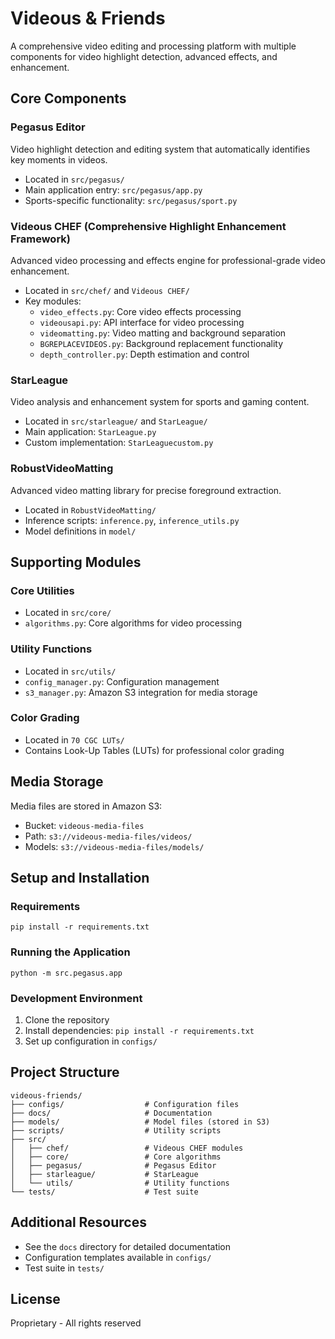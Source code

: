 # Videous & Friends

A comprehensive video editing and processing platform with multiple components for video highlight detection, advanced effects, and enhancement.

## Core Components

### Pegasus Editor
Video highlight detection and editing system that automatically identifies key moments in videos.
- Located in `src/pegasus/`
- Main application entry: `src/pegasus/app.py`
- Sports-specific functionality: `src/pegasus/sport.py`

### Videous CHEF (Comprehensive Highlight Enhancement Framework)
Advanced video processing and effects engine for professional-grade video enhancement.
- Located in `src/chef/` and `Videous CHEF/`
- Key modules:
  - `video_effects.py`: Core video effects processing
  - `videousapi.py`: API interface for video processing
  - `videomatting.py`: Video matting and background separation
  - `BGREPLACEVIDEOS.py`: Background replacement functionality
  - `depth_controller.py`: Depth estimation and control

### StarLeague
Video analysis and enhancement system for sports and gaming content.
- Located in `src/starleague/` and `StarLeague/`
- Main application: `StarLeague.py`
- Custom implementation: `StarLeaguecustom.py`

### RobustVideoMatting
Advanced video matting library for precise foreground extraction.
- Located in `RobustVideoMatting/`
- Inference scripts: `inference.py`, `inference_utils.py`
- Model definitions in `model/`

## Supporting Modules

### Core Utilities
- Located in `src/core/`
- `algorithms.py`: Core algorithms for video processing

### Utility Functions
- Located in `src/utils/`
- `config_manager.py`: Configuration management
- `s3_manager.py`: Amazon S3 integration for media storage

### Color Grading
- Located in `70 CGC LUTs/`
- Contains Look-Up Tables (LUTs) for professional color grading

## Media Storage

Media files are stored in Amazon S3:
- Bucket: `videous-media-files`
- Path: `s3://videous-media-files/videos/`
- Models: `s3://videous-media-files/models/`

## Setup and Installation

### Requirements
```
pip install -r requirements.txt
```

### Running the Application
```
python -m src.pegasus.app
```

### Development Environment
1. Clone the repository
2. Install dependencies: `pip install -r requirements.txt`
3. Set up configuration in `configs/`

## Project Structure

```
videous-friends/
├── configs/                  # Configuration files
├── docs/                     # Documentation
├── models/                   # Model files (stored in S3)
├── scripts/                  # Utility scripts
├── src/
│   ├── chef/                 # Videous CHEF modules
│   ├── core/                 # Core algorithms
│   ├── pegasus/              # Pegasus Editor
│   ├── starleague/           # StarLeague
│   └── utils/                # Utility functions
└── tests/                    # Test suite
```

## Additional Resources

- See the `docs` directory for detailed documentation
- Configuration templates available in `configs/`
- Test suite in `tests/`

## License

Proprietary - All rights reserved
